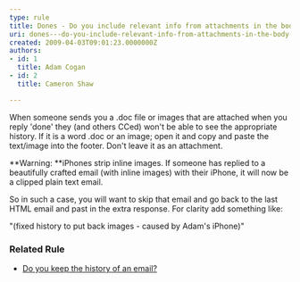 ```yaml
---
type: rule
title: Dones - Do you include relevant info from attachments in the body of the email?
uri: dones---do-you-include-relevant-info-from-attachments-in-the-body-of-the-email
created: 2009-04-03T09:01:23.0000000Z
authors:
- id: 1
  title: Adam Cogan
- id: 2
  title: Cameron Shaw

---
```


 
When someone sends you a .doc file or images that are attached when you reply 'done' they (and others CCed) won't be able to see the appropriate history. If it is a word .doc or an image; open it and copy and paste the text/image into the footer. Don't leave it as an attachment.
 
**Warning: **iPhones strip inline images. If someone has replied to a beautifully crafted email (with inline images) with their iPhone, it will now be a clipped plain text email.

So in such a case, you will want to skip that email and go back to the last HTML email and past in the extra response. For clarity add something like:

"(fixed history to put back images - caused by Adam's iPhone)"​

### Related ​Rule​​​​




- [Do you keep the history of an email?​​](/_layouts/15/FIXUPREDIRECT.ASPX?WebId=3dfc0e07-e23a-4cbb-aac2-e778b71166a2&amp;TermSetId=07da3ddf-0924-4cd2-a6d4-a4809ae20160&amp;TermId=0068ccf3-e94e-47c6-832b-aea059a3d873)


